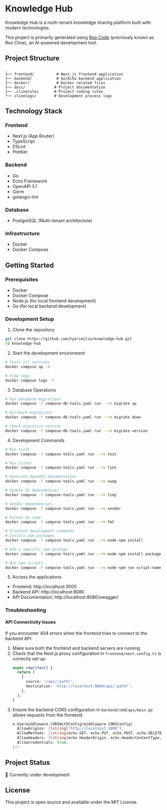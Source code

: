 # Knowledge Hub

Knowledge Hub is a multi-tenant knowledge sharing platform built with modern technologies.

This project is primarily generated using [Roo Code](https://github.com/RooInc/roo-code) (previously known as Roo Cline), an AI-powered development tool.

## Project Structure

```
.
├── frontend/          # Next.js frontend application
├── backend/           # Go/Echo backend application
├── docker/            # Docker related files
├── docs/             # Project documentation
├── .clinerules       # Project coding rules
└── clinelogs/        # Development process logs
```

## Technology Stack

### Frontend
- Next.js (App Router)
- TypeScript
- ESLint
- Prettier

### Backend
- Go
- Echo Framework
- OpenAPI 3.1
- Gorm
- golangci-lint

### Database
- PostgreSQL (Multi-tenant architecture)

### Infrastructure
- Docker
- Docker Compose

## Getting Started

### Prerequisites
- Docker
- Docker Compose
- Node.js (for local frontend development)
- Go (for local backend development)

### Development Setup

1. Clone the repository
```bash
git clone https://github.com/hyorimitsu/knowledge-hub.git
cd knowledge-hub
```

2. Start the development environment
```bash
# Start all services
docker compose up -d

# View logs
docker compose logs -f
```

3. Database Operations
```bash
# Run database migrations
docker compose -f compose-db-tools.yaml run --rm migrate up

# Rollback migrations
docker compose -f compose-db-tools.yaml run --rm migrate down

# Check migration version
docker compose -f compose-db-tools.yaml run --rm migrate version
```

4. Development Commands
```bash
# Run tests
docker compose -f compose-tools.yaml run --rm test

# Run linter
docker compose -f compose-tools.yaml run --rm lint

# Generate OpenAPI documentation
docker compose -f compose-tools.yaml run --rm swag

# Update Go dependencies
docker compose -f compose-tools.yaml run --rm tidy

# Vendor dependencies
docker compose -f compose-tools.yaml run --rm vendor

# Format Go code
docker compose -f compose-tools.yaml run --rm fmt

# Frontend development commands
# Install npm packages
docker compose -f compose-tools.yaml run --rm node npm install

# Add a specific npm package
docker compose -f compose-tools.yaml run --rm node npm install package-name

# Run npm scripts
docker compose -f compose-tools.yaml run --rm node npm run script-name
```

5. Access the applications
- Frontend: http://localhost:3000
- Backend API: http://localhost:8080
- API Documentation: http://localhost:8080/swagger/

### Troubleshooting

#### API Connectivity Issues

If you encounter 404 errors when the frontend tries to connect to the backend API:

1. Make sure both the frontend and backend servers are running
2. Check that the Next.js proxy configuration in `frontend/next.config.ts` is correctly set up:
   ```typescript
   async rewrites() {
     return [
       {
         source: '/api/:path*',
         destination: 'http://localhost:8080/api/:path*',
       },
     ];
   }
   ```
3. Ensure the backend CORS configuration in `backend/cmd/api/main.go` allows requests from the frontend:
   ```go
   e.Use(middleware.CORSWithConfig(middleware.CORSConfig{
     AllowOrigins: []string{"http://localhost:3000"},
     AllowMethods: []string{echo.GET, echo.PUT, echo.POST, echo.DELETE},
     AllowHeaders: []string{echo.HeaderOrigin, echo.HeaderContentType, echo.HeaderAccept, echo.HeaderAuthorization},
     AllowCredentials: true,
   }))
   ```

## Project Status
🚧 Currently under development

## License
This project is open source and available under the MIT License.